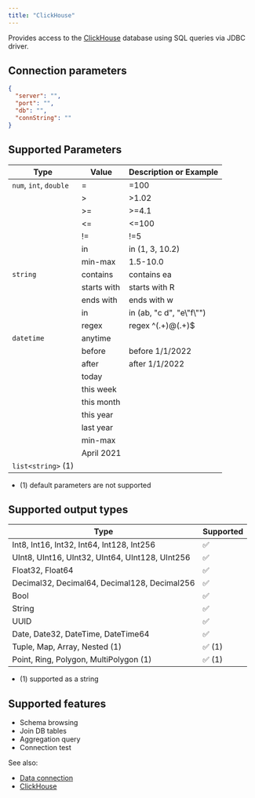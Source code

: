 ```yaml
---
title: "ClickHouse"
---
```


Provides access to the [ClickHouse](https://clickhouse.com/clickhouse) database using SQL queries via JDBC driver.

## Connection parameters

```json
{
  "server": "",
  "port": "",
  "db": "",
  "connString": ""
}
```

## Supported Parameters

| Type                   | Value       | Description or Example     |
|------------------------|-------------|----------------------------|
| `num`, `int`, `double` | =           | =100                       |
|                        | >           | >1.02                      |
|                        | >=          | >=4.1                      |
|                        | <=          | <=100                      |
|                        | !=          | !=5                        |
|                        | in          | in (1, 3, 10.2)            |
|                        | min-max     | 1.5-10.0                   |
| `string`               | contains    | contains ea                |
|                        | starts with | starts with R              |
|                        | ends with   | ends with w                |
|                        | in          | in (ab, "c d", "e\\"f\\"") |
|                        | regex       | regex ^(.+)@(.+)$          |
| `datetime`             | anytime     |                            |
|                        | before      | before 1/1/2022            |
|                        | after       | after 1/1/2022             |
|                        | today       |                            |
|                        | this week   |                            |
|                        | this month  |                            |
|                        | this year   |                            |
|                        | last year   |                            |
|                        | min-max     |                            |
|                        | April 2021  |                            |
| `list<string>` (1)     |             |                            |

* (1) default parameters are not supported

## Supported output types

| Type                                            | Supported              |
|-------------------------------------------------|------------------------|
| Int8, Int16, Int32, Int64, Int128, Int256       | :white_check_mark:     |
| UInt8, UInt16, UInt32, UInt64, UInt128, UInt256 | :white_check_mark:     |
| Float32, Float64                                | :white_check_mark:     |
| Decimal32, Decimal64, Decimal128, Decimal256    | :white_check_mark:     |
| Bool                                            | :white_check_mark:     |
| String                                          | :white_check_mark:     |
| UUID                                            | :white_check_mark:     |
| Date, Date32, DateTime, DateTime64              | :white_check_mark:     |
| Tuple, Map, Array, Nested           (1)         | :white_check_mark: (1) |
| Point, Ring, Polygon, MultiPolygon  (1)         | :white_check_mark: (1) |

* (1) supported as a string

## Supported features

* Schema browsing
* Join DB tables
* Aggregation query
* Connection test

See also:

* [Data connection](../access.md#data-connection)
* [ClickHouse](https://clickhouse.com/clickhouse)
